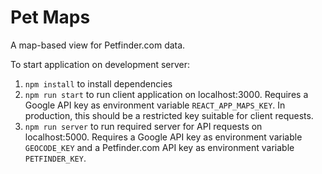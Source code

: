 # Pet Maps

A map-based view for Petfinder.com data.

To start application on development server:
1. `npm install` to install dependencies
2. `npm run start` to run client application on localhost:3000. Requires a Google API key as environment variable `REACT_APP_MAPS_KEY`. In production, this should be a restricted key suitable for client requests.
3. `npm run server` to run required server for API requests on localhost:5000. Requires a Google API key as environment variable `GEOCODE_KEY` and a Petfinder.com API key as environment variable `PETFINDER_KEY`.
